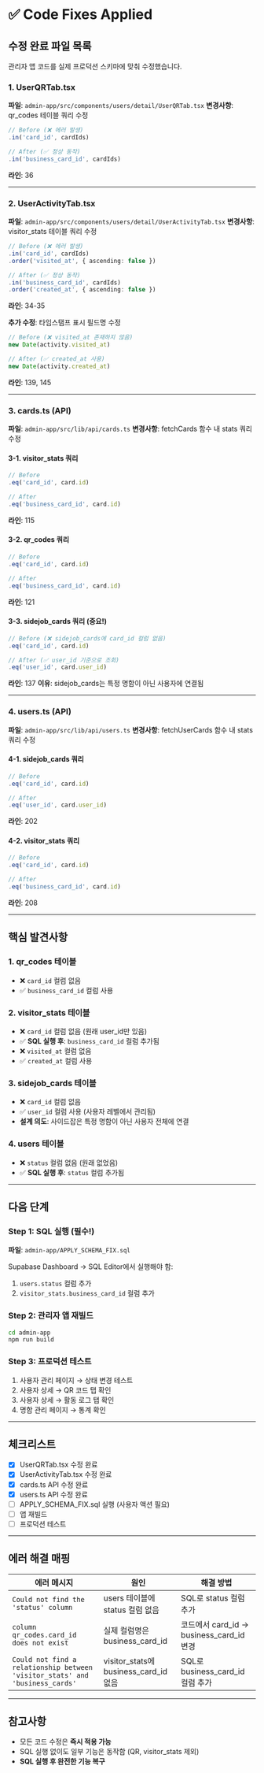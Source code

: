 # ✅ Code Fixes Applied

## 수정 완료 파일 목록

관리자 앱 코드를 실제 프로덕션 스키마에 맞춰 수정했습니다.

### 1. UserQRTab.tsx
**파일**: `admin-app/src/components/users/detail/UserQRTab.tsx`
**변경사항**: qr_codes 테이블 쿼리 수정
```typescript
// Before (❌ 에러 발생)
.in('card_id', cardIds)

// After (✅ 정상 동작)
.in('business_card_id', cardIds)
```
**라인**: 36

---

### 2. UserActivityTab.tsx
**파일**: `admin-app/src/components/users/detail/UserActivityTab.tsx`
**변경사항**: visitor_stats 테이블 쿼리 수정
```typescript
// Before (❌ 에러 발생)
.in('card_id', cardIds)
.order('visited_at', { ascending: false })

// After (✅ 정상 동작)
.in('business_card_id', cardIds)
.order('created_at', { ascending: false })
```
**라인**: 34-35

**추가 수정**: 타임스탬프 표시 필드명 수정
```typescript
// Before (❌ visited_at 존재하지 않음)
new Date(activity.visited_at)

// After (✅ created_at 사용)
new Date(activity.created_at)
```
**라인**: 139, 145

---

### 3. cards.ts (API)
**파일**: `admin-app/src/lib/api/cards.ts`
**변경사항**: fetchCards 함수 내 stats 쿼리 수정

#### 3-1. visitor_stats 쿼리
```typescript
// Before
.eq('card_id', card.id)

// After
.eq('business_card_id', card.id)
```
**라인**: 115

#### 3-2. qr_codes 쿼리
```typescript
// Before
.eq('card_id', card.id)

// After
.eq('business_card_id', card.id)
```
**라인**: 121

#### 3-3. sidejob_cards 쿼리 (중요!)
```typescript
// Before (❌ sidejob_cards에 card_id 컬럼 없음)
.eq('card_id', card.id)

// After (✅ user_id 기준으로 조회)
.eq('user_id', card.user_id)
```
**라인**: 137
**이유**: sidejob_cards는 특정 명함이 아닌 사용자에 연결됨

---

### 4. users.ts (API)
**파일**: `admin-app/src/lib/api/users.ts`
**변경사항**: fetchUserCards 함수 내 stats 쿼리 수정

#### 4-1. sidejob_cards 쿼리
```typescript
// Before
.eq('card_id', card.id)

// After
.eq('user_id', card.user_id)
```
**라인**: 202

#### 4-2. visitor_stats 쿼리
```typescript
// Before
.eq('card_id', card.id)

// After
.eq('business_card_id', card.id)
```
**라인**: 208

---

## 핵심 발견사항

### 1. qr_codes 테이블
- ❌ `card_id` 컬럼 없음
- ✅ `business_card_id` 컬럼 사용

### 2. visitor_stats 테이블
- ❌ `card_id` 컬럼 없음 (원래 user_id만 있음)
- ✅ **SQL 실행 후**: `business_card_id` 컬럼 추가됨
- ❌ `visited_at` 컬럼 없음
- ✅ `created_at` 컬럼 사용

### 3. sidejob_cards 테이블
- ❌ `card_id` 컬럼 없음
- ✅ `user_id` 컬럼 사용 (사용자 레벨에서 관리됨)
- **설계 의도**: 사이드잡은 특정 명함이 아닌 사용자 전체에 연결

### 4. users 테이블
- ❌ `status` 컬럼 없음 (원래 없었음)
- ✅ **SQL 실행 후**: `status` 컬럼 추가됨

---

## 다음 단계

### Step 1: SQL 실행 (필수!)
**파일**: `admin-app/APPLY_SCHEMA_FIX.sql`

Supabase Dashboard → SQL Editor에서 실행해야 함:
1. `users.status` 컬럼 추가
2. `visitor_stats.business_card_id` 컬럼 추가

### Step 2: 관리자 앱 재빌드
```bash
cd admin-app
npm run build
```

### Step 3: 프로덕션 테스트
1. 사용자 관리 페이지 → 상태 변경 테스트
2. 사용자 상세 → QR 코드 탭 확인
3. 사용자 상세 → 활동 로그 탭 확인
4. 명함 관리 페이지 → 통계 확인

---

## 체크리스트

- [x] UserQRTab.tsx 수정 완료
- [x] UserActivityTab.tsx 수정 완료
- [x] cards.ts API 수정 완료
- [x] users.ts API 수정 완료
- [ ] APPLY_SCHEMA_FIX.sql 실행 (사용자 액션 필요)
- [ ] 앱 재빌드
- [ ] 프로덕션 테스트

---

## 에러 해결 매핑

| 에러 메시지 | 원인 | 해결 방법 |
|-----------|-----|---------|
| `Could not find the 'status' column` | users 테이블에 status 컬럼 없음 | SQL로 status 컬럼 추가 |
| `column qr_codes.card_id does not exist` | 실제 컬럼명은 business_card_id | 코드에서 card_id → business_card_id 변경 |
| `Could not find a relationship between 'visitor_stats' and 'business_cards'` | visitor_stats에 business_card_id 없음 | SQL로 business_card_id 컬럼 추가 |

---

## 참고사항

- 모든 코드 수정은 **즉시 적용 가능**
- SQL 실행 없이도 일부 기능은 동작함 (QR, visitor_stats 제외)
- **SQL 실행 후 완전한 기능 복구**
